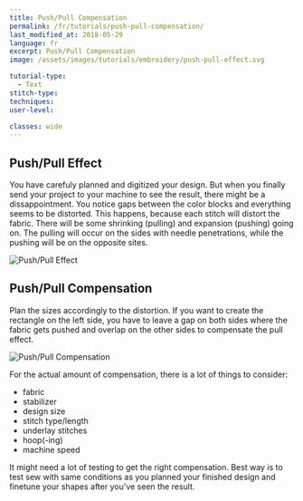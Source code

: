 ```yaml
---
title: Push/Pull Compensation
permalink: /fr/tutorials/push-pull-compensation/
last_modified_at: 2018-05-29
language: fr
excerpt: Push/Pull Compensation
image: /assets/images/tutorials/embroidery/push-pull-effect.svg

tutorial-type:
  - Text
stitch-type: 
techniques:
user-level:

classes: wide
---
```

## Push/Pull Effect

You have carefuly planned and digitized your design. But when you finally send your project to your machine to see the result, there might be a dissappointment. You notice gaps between the color blocks and everything seems to be distorted. This happens, because each stitch will distort the fabric. There will be some shrinking (pulling) and expansion (pushing) going on. The pulling will occur on the sides with needle penetrations, while the pushing will be on the opposite sites.

![Push/Pull Effect](/assets/images/tutorials/embroidery/push-pull-effect.svg)

## Push/Pull Compensation

Plan the sizes accordingly to the distortion. If you want to create the rectangle on the left side, you have to leave a gap on both sides where the fabric gets pushed and overlap on the other sides to compensate the pull effect.

![Push/Pull Compensation](/assets/images/tutorials/embroidery/push-pull-compensation.svg)

For the actual amount of compensation, there is a lot of things to consider:

* fabric
* stabilizer
* design size
* stitch type/length
* underlay stitches
* hoop(-ing)
* machine speed

It might need a lot of testing to get the right compensation. Best way is to test sew with same conditions as you planned your finished design and finetune your shapes after you've seen the result.
